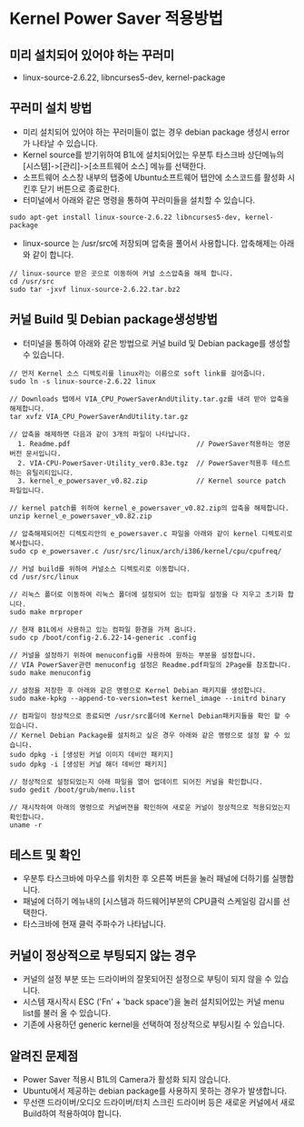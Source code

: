 # Kernel Power Saver 적용방법 #

## 미리 설치되어 있어야 하는 꾸러미 ##
  * linux-source-2.6.22, libncurses5-dev, kernel-package

## 꾸러미 설치 방법 ##
  * 미리 설치되어 있어야 하는 꾸러미들이 없는 경우 debian package 생성시 error가 나타날 수 있습니다.
  * Kernel source를 받기위하여 B1L에 설치되어있는 우분투 타스크바 상단메뉴의 [시스템]->[관리]->[소프트웨어 소스] 메뉴를 선택한다.
  * 소프트웨어 소스창 내부의 탭중에 Ubuntu소프트웨어 탭안에 소스코드를 활성화 시킨후 닫기 버튼으로 종료한다.
  * 터미널에서 아래와 같은 명령을 통하여 꾸러미들을 설치할 수 있습니다.

```
sudo apt-get install linux-source-2.6.22 libncurses5-dev, kernel-package
```

  * linux-source 는 /usr/src에 저장되며 압축을 풀어서 사용합니다. 압축해제는 아래와 같이 합니다.

```
// linux-source 받은 곳으로 이동하여 커널 소스압축을 해제 합니다.
cd /usr/src
sudo tar -jxvf linux-source-2.6.22.tar.bz2
```

## 커널 Build 및 Debian package생성방법 ##
  * 터미널을 통하여 아래와 같은 방법으로 커널 build 및 Debian package를 생성할 수 있습니다.

```
// 먼저 Kernel 소스 디렉토리를 linux라는 이름으로 soft link를 걸어줍니다.
sudo ln -s linux-source-2.6.22 linux

// Downloads 탭에서 VIA_CPU_PowerSaverAndUtility.tar.gz를 내려 받아 압축을 해제합니다.
tar xvfz VIA_CPU_PowerSaverAndUtility.tar.gz

// 압축을 해제하면 다음과 같이 3개의 파일이 나타납니다.
  1. Readme.pdf                               // PowerSaver적용하는 영문버전 문서입니다.
  2. VIA-CPU-PowerSaver-Utility_ver0.83e.tgz  // PowerSaver적용후 테스트하는 유틸리티입니다.
  3. kernel_e_powersaver_v0.82.zip            // Kernel source patch 파일입니다.

// kernel patch를 위하여 kernel_e_powersaver_v0.82.zip의 압축을 해제합니다.
unzip kernel_e_powersaver_v0.82.zip

// 압축해제되어진 디렉토리안의 e_powersaver.c 파일을 아래와 같이 kernel 디렉토리로 복사합니다.
sudo cp e_powersaver.c /usr/src/linux/arch/i386/kernel/cpu/cpufreq/

// 커널 build를 위하여 커널소스 디렉토리로 이동합니다.
cd /usr/src/linux

// 리눅스 폴더로 이동하여 리눅스 폴더에 설정되어 있는 컴파일 설정을 다 지우고 초기화 합니다.
sudo make mrproper

// 현재 B1L에서 사용하고 있는 컴파일 환경을 가져 옵니다.
sudo cp /boot/config-2.6.22-14-generic .config

// 커널을 설정하기 위하여 menuconfig를 사용하여 원하는 부분을 설정합니다.
// VIA PowerSaver관련 menuconfig 설정은 Readme.pdf파일의 2Page를 참조합니다.
sudo make menuconfig

// 설정을 저장한 후 아래와 같은 명령으로 Kernel Debian 패키지를 생성합니다.
sudo make-kpkg --append-to-version=test kernel_image --initrd binary

// 컴파일이 정상적으로 종료되면 /usr/src폴더에 Kernel Debian패키지들을 확인 할 수 있습니다.
// Kernel Debian Package를 설치하고 싶은 경우 아래와 같은 명령으로 설정 할 수 있습니다.
sudo dpkg -i [생성된 커널 이미지 데비안 패키지]
sudo dpkg -i [생성된 커널 해더 데비안 패키지]

// 정상적으로 설정되었는지 아래 파일을 열어 업데이트 되어진 커널을 확인합니다.
sudo gedit /boot/grub/menu.list

// 재시작하여 아래의 명령으로 커널버젼을 확인하여 새로운 커널이 정상적으로 적용되었는지 확인합니다.
uname -r

```

## 테스트 및 확인 ##
  * 우분투 타스크바에 마우스를 위치한 후 오른쪽 버튼을 눌러 패널에 더하기를 실행합니다.
  * 패널에 더하기 메뉴내의 [시스템과 하드웨어]부분의 CPU클럭 스케일링 감시를 선택한다.
  * 타스크바에 현재 클럭 주파수가 나타납니다.

## 커널이 정상적으로 부팅되지 않는 경우 ##
  * 커널의 설정 부분 또는 드라이버의 잘못되어진 설정으로 부팅이 되지 않을 수 있습니다.
  * 시스템 재시작시 ESC ('Fn' + 'back space')을 눌러 설치되어있는 커널 menu list를 불러 올 수 있습니다.
  * 기존에 사용하던 generic kernel을 선택하여 정상적으로 부팅시킬 수 있습니다.

## 알려진 문제점 ##
  * Power Saver 적용시 B1L의 Camera가 활성화 되지 않습니다.
  * Ubuntu에서 제공하는 debian package를 사용하지 못하는 경우가 발생합니다.
  * 무선랜 드라이버/오디오 드라이버/터치 스크린 드라이버 등은 새로운 커널에서 새로 Build하여 적용하여야 합니다.